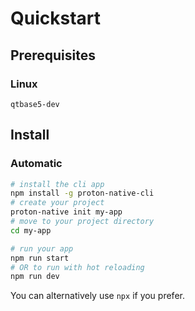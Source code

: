 # Quickstart

## Prerequisites

### Linux

`qtbase5-dev`

## Install

### Automatic

```bash
# install the cli app
npm install -g proton-native-cli
# create your project
proton-native init my-app
# move to your project directory
cd my-app

# run your app
npm run start
# OR to run with hot reloading
npm run dev
```

You can alternatively use `npx` if you prefer.
